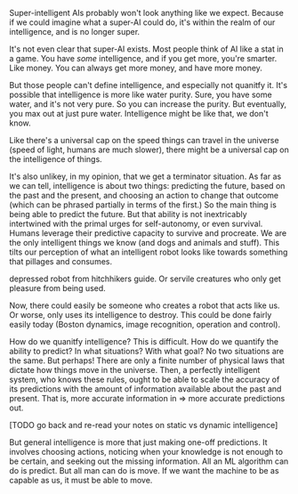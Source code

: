 Super-intelligent AIs probably won't look anything like we expect. Because if we
could imagine what a super-AI could do, it's within the realm of our
intelligence, and is no longer super.

It's not even clear that super-AI exists. Most people think of AI like a stat in
a game. You have *some* intelligence, and if you get more, you're smarter. Like
money. You can always get more money, and have more money.

But those people can't define intelligence, and especially not quanitfy it. It's
possible that intelligence is more like water purity. Sure, you have some water,
and it's not very pure. So you can increase the purity. But eventually, you max
out at just pure water. Intelligence might be like that, we don't know.

Like there's a universal cap on the speed things can travel in the universe
(speed of light, humans are much slower), there might be a universal cap on the
intelligence of things.

It's also unlikey, in my opinion, that we get a terminator situation. As far as
we can tell, intelligence is about two things: predicting the future, based on
the past and the present, and choosing an action to change that outcome (which
can be phrased partially in terms of the first.) So the main thing is being able
to predict the future. But that ability is not inextricably intertwined with the
primal urges for self-autonomy, or even survival. Humans leverage their
predictive capacity to survive and procreate. We are the only intelligent things
we know (and dogs and animals and stuff). This tilts our perception of what an
intelligent robot looks like towards something that pillages and consumes.

depressed robot from hitchhikers guide. Or servile creatures who only get
pleasure from being used.

Now, there could easily be someone who creates a robot that acts like us. Or
worse, only uses its intelligence to destroy. This could be done fairly easily
today (Boston dynamics, image recognition, operation and control).

How do we quanitfy intelligence? This is difficult. How do we quantify the
ability to predict? In what situations? With what goal? No two situations are
the same. But perhaps! There are only a finite number of physical laws that
dictate how things move in the universe. Then, a perfectly intelligent system,
who knows these rules, ought to be able to scale the accuracy of its predictions
with the amount of information available about the past and present. That is,
more accurate information in => more accurate predictions out.

[TODO go back and re-read your notes on static vs dynamic intelligence]

But general intelligence is more that just making one-off predictions. It
involves choosing actions, noticing when your knowledge is not enough to be
certain, and seeking out the missing information. All an ML algorithm can do is
predict. But all man can do is move. If we want the machine to be as capable as
us, it must be able to move.
